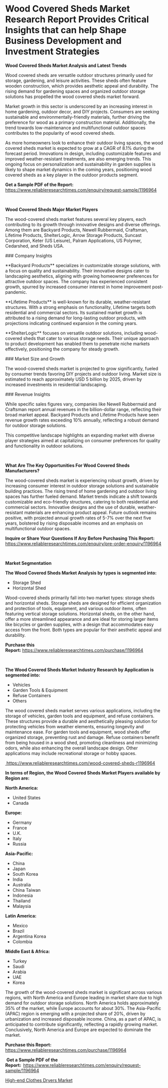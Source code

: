 <p><h1>Wood Covered Sheds Market Research Report Provides Critical Insights that can help Shape Business Development and Investment Strategies</h1></p><p><strong>Wood Covered Sheds Market Analysis and Latest Trends</strong></p>
<p><p>Wood covered sheds are versatile outdoor structures primarily used for storage, gardening, and leisure activities. These sheds often feature wooden construction, which provides aesthetic appeal and durability. The rising demand for gardening spaces and organized outdoor storage solutions has propelled the wood covered sheds market forward.</p><p>Market growth in this sector is underscored by an increasing interest in home gardening, outdoor decor, and DIY projects. Consumers are seeking sustainable and environmentally-friendly materials, further driving the preference for wood as a primary construction material. Additionally, the trend towards low-maintenance and multifunctional outdoor spaces contributes to the popularity of wood covered sheds.</p><p>As more homeowners look to enhance their outdoor living spaces, the wood covered sheds market is expected to grow at a CAGR of 8.1% during the forecast period. Innovations in design, including customizable features and improved weather-resistant treatments, are also emerging trends. This ongoing focus on personalization and sustainability in garden supplies is likely to shape market dynamics in the coming years, positioning wood covered sheds as a key player in the outdoor products segment.</p></p>
<p><strong>Get a Sample PDF of the Report:&nbsp;</strong> <a href="https://www.reliableresearchtimes.com/enquiry/request-sample/1196964?utm_campaign=3287&utm_medium=2&utm_source=Github&utm_content=ia&utm_term=05042025&utm_id=wood-covered-sheds">https://www.reliableresearchtimes.com/enquiry/request-sample/1196964</a></p>
<p>&nbsp;</p>
<p><strong>Wood Covered Sheds Major Market Players</strong></p>
<p><p>The wood-covered sheds market features several key players, each contributing to its growth through innovative designs and diverse offerings. Among them are Backyard Products, Newell Rubbermaid, Craftsman, Lifetime Products, ShelterLogic, Arrow Storage Products, Suncast Corporation, Keter (US Leisure), Palram Applications, US Polymer, Cedarshed, and Sheds USA.</p><p>### Company Insights</p><p>**Backyard Products** specializes in customizable storage solutions, with a focus on quality and sustainability. Their innovative designs cater to landscaping aesthetics, aligning with growing homeowner preferences for attractive outdoor spaces. The company has experienced consistent growth, spurred by increased consumer interest in home improvement post-pandemic.</p><p>**Lifetime Products** is well-known for its durable, weather-resistant structures. With a strong emphasis on functionality, Lifetime targets both residential and commercial sectors. Its sustained market growth is attributed to a rising demand for long-lasting outdoor products, with projections indicating continued expansion in the coming years.</p><p>**ShelterLogic** focuses on versatile outdoor solutions, including wood-covered sheds that cater to various storage needs. Their unique approach to product development has enabled them to penetrate niche markets effectively, positioning the company for steady growth.</p><p>### Market Size and Growth</p><p>The wood-covered sheds market is projected to grow significantly, fueled by consumer trends favoring DIY projects and outdoor living. Market size is estimated to reach approximately USD 5 billion by 2025, driven by increased investments in residential landscaping.</p><p>### Revenue Insights</p><p>While specific sales figures vary, companies like Newell Rubbermaid and Craftsman report annual revenues in the billion-dollar range, reflecting their broad market appeal. Backyard Products and Lifetime Products have seen revenue growth rates exceeding 10% annually, reflecting a robust demand for outdoor storage solutions.</p><p>This competitive landscape highlights an expanding market with diverse player strategies aimed at capitalizing on consumer preferences for quality and functionality in outdoor solutions.</p></p>
<p>&nbsp;</p>
<p><strong>What Are The Key Opportunities For Wood Covered Sheds Manufacturers?</strong></p>
<p><p>The wood-covered sheds market is experiencing robust growth, driven by increasing consumer interest in outdoor storage solutions and sustainable building practices. The rising trend of home gardening and outdoor living spaces has further fueled demand. Market trends indicate a shift towards customizable and eco-friendly structures, catering to both residential and commercial sectors. Innovative designs and the use of durable, weather-resistant materials are enhancing product appeal. Future outlook remains positive, with projected annual growth rates of 5-7% over the next five years, bolstered by rising disposable incomes and an emphasis on multifunctional outdoor spaces.</p></p>
<p><strong>Inquire or Share Your Questions If Any Before Purchasing This Report:</strong> <a href="https://www.reliableresearchtimes.com/enquiry/pre-order-enquiry/1196964?utm_campaign=3287&utm_medium=2&utm_source=Github&utm_content=ia&utm_term=05042025&utm_id=wood-covered-sheds">https://www.reliableresearchtimes.com/enquiry/pre-order-enquiry/1196964</a></p>
<p>&nbsp;</p>
<p><strong>Market Segmentation</strong></p>
<p><strong>The Wood Covered Sheds Market Analysis by types is segmented into:</strong></p>
<p><ul><li>Storage Shed</li><li>Horizontal Shed</li></ul></p>
<p><p>Wood-covered sheds primarily fall into two market types: storage sheds and horizontal sheds. Storage sheds are designed for efficient organization and protection of tools, equipment, and various outdoor items, often featuring vertical storage solutions. Horizontal sheds, on the other hand, offer a more streamlined appearance and are ideal for storing larger items like bicycles or garden supplies, with a design that accommodates easy access from the front. Both types are popular for their aesthetic appeal and durability.</p></p>
<p><strong>Purchase this Report:&nbsp;</strong><a href="https://www.reliableresearchtimes.com/purchase/1196964?utm_campaign=3287&utm_medium=2&utm_source=Github&utm_content=ia&utm_term=05042025&utm_id=wood-covered-sheds">https://www.reliableresearchtimes.com/purchase/1196964</a></p>
<p>&nbsp;</p>
<p><strong>The Wood Covered Sheds Market Industry Research by Application is segmented into:</strong></p>
<p><ul><li>Vehicles</li><li>Garden Tools & Equipment</li><li>Refuse Containers</li><li>Others</li></ul></p>
<p><p>The wood covered sheds market serves various applications, including the storage of vehicles, garden tools and equipment, and refuse containers. These structures provide a durable and aesthetically pleasing solution for protecting vehicles from weather elements, ensuring longevity and maintenance ease. For garden tools and equipment, wood sheds offer organized storage, preventing rust and damage. Refuse containers benefit from being housed in a wood shed, promoting cleanliness and minimizing odors, while also enhancing the overall landscape design. Other applications may include recreational storage or hobby spaces.</p></p>
<p><a href="https://www.reliableresearchtimes.com/wood-covered-sheds-r1196964?utm_campaign=3287&utm_medium=2&utm_source=Github&utm_content=ia&utm_term=05042025&utm_id=wood-covered-sheds">&nbsp;https://www.reliableresearchtimes.com/wood-covered-sheds-r1196964</a></p>
<p><strong>In terms of Region, the Wood Covered Sheds Market Players available by Region are:</strong></p>
<p>
    <p> <strong> North America: </strong>
        <ul>
            <li>United States</li>
            <li>Canada</li>
        </ul>
        </p> 
    <p> <strong> Europe: </strong>
        <ul>
            <li>Germany</li>
            <li>France</li>
            <li>U.K.</li>
            <li>Italy</li>
            <li>Russia</li>
        </ul>
        </p> 
    <p> <strong> Asia-Pacific: </strong>
        <ul>
            <li>China</li>
            <li>Japan</li>
            <li>South Korea</li>
            <li>India</li>
            <li>Australia</li>
            <li>China Taiwan</li>
            <li>Indonesia</li>
            <li>Thailand</li>
            <li>Malaysia</li>
        </ul>
        </p> 
    <p> <strong> Latin America: </strong>
        <ul>
            <li>Mexico</li>
            <li>Brazil</li>
            <li>Argentina Korea</li>
            <li>Colombia</li>
        </ul>
        </p> 
    <p> <strong> Middle East & Africa: </strong>
        <ul>
            <li>Turkey</li>
            <li>Saudi</li>
            <li>Arabia</li>
            <li>UAE</li>
            <li>Korea</li>
        </ul>
    </p>
    </p>
<p><p>The growth of the wood-covered sheds market is significant across various regions, with North America and Europe leading in market share due to high demand for outdoor storage solutions. North America holds approximately 35% of the market, while Europe accounts for about 30%. The Asia-Pacific (APAC) region is emerging with a projected share of 20%, driven by urbanization and increased disposable income. China, as a part of APAC, is anticipated to contribute significantly, reflecting a rapidly growing market. Conclusively, North America and Europe are expected to dominate the market.</p></p>
<p><strong>Purchase this Report: </strong><a href="https://www.reliableresearchtimes.com/purchase/1196964?utm_campaign=3287&utm_medium=2&utm_source=Github&utm_content=ia&utm_term=05042025&utm_id=wood-covered-sheds">https://www.reliableresearchtimes.com/purchase/1196964</a></p>
<p>&nbsp;<strong>Get a Sample PDF of the Report:&nbsp;&nbsp;</strong><a href="https://www.reliableresearchtimes.com/enquiry/request-sample/1196964?utm_campaign=3287&utm_medium=2&utm_source=Github&utm_content=ia&utm_term=05042025&utm_id=wood-covered-sheds">https://www.reliableresearchtimes.com/enquiry/request-sample/1196964</a></p>
<p><strong></strong></p>
<p><p><a href="https://github.com/tanckfelli84/Market-Research-Report-List-1/blob/main/high-end-clothes-dryers-market.md?utm_campaign=3287&utm_medium=2&utm_source=Github&utm_content=ia&utm_term=05042025&utm_id=wood-covered-sheds">High-end Clothes Dryers Market</a></p></p>